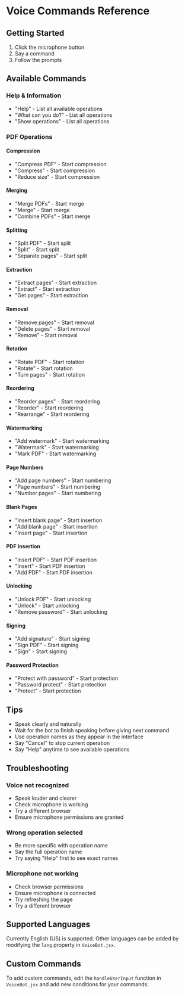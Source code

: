 # Voice Commands Reference

## Getting Started

1. Click the microphone button
2. Say a command
3. Follow the prompts

## Available Commands

### Help & Information

- "Help" - List all available operations
- "What can you do?" - List all operations
- "Show operations" - List all operations

### PDF Operations

#### Compression
- "Compress PDF" - Start compression
- "Compress" - Start compression
- "Reduce size" - Start compression

#### Merging
- "Merge PDFs" - Start merge
- "Merge" - Start merge
- "Combine PDFs" - Start merge

#### Splitting
- "Split PDF" - Start split
- "Split" - Start split
- "Separate pages" - Start split

#### Extraction
- "Extract pages" - Start extraction
- "Extract" - Start extraction
- "Get pages" - Start extraction

#### Removal
- "Remove pages" - Start removal
- "Delete pages" - Start removal
- "Remove" - Start removal

#### Rotation
- "Rotate PDF" - Start rotation
- "Rotate" - Start rotation
- "Turn pages" - Start rotation

#### Reordering
- "Reorder pages" - Start reordering
- "Reorder" - Start reordering
- "Rearrange" - Start reordering

#### Watermarking
- "Add watermark" - Start watermarking
- "Watermark" - Start watermarking
- "Mark PDF" - Start watermarking

#### Page Numbers
- "Add page numbers" - Start numbering
- "Page numbers" - Start numbering
- "Number pages" - Start numbering

#### Blank Pages
- "Insert blank page" - Start insertion
- "Add blank page" - Start insertion
- "Insert page" - Start insertion

#### PDF Insertion
- "Insert PDF" - Start PDF insertion
- "Insert" - Start PDF insertion
- "Add PDF" - Start PDF insertion

#### Unlocking
- "Unlock PDF" - Start unlocking
- "Unlock" - Start unlocking
- "Remove password" - Start unlocking

#### Signing
- "Add signature" - Start signing
- "Sign PDF" - Start signing
- "Sign" - Start signing

#### Password Protection
- "Protect with password" - Start protection
- "Password protect" - Start protection
- "Protect" - Start protection

## Tips

- Speak clearly and naturally
- Wait for the bot to finish speaking before giving next command
- Use operation names as they appear in the interface
- Say "Cancel" to stop current operation
- Say "Help" anytime to see available operations

## Troubleshooting

### Voice not recognized
- Speak louder and clearer
- Check microphone is working
- Try a different browser
- Ensure microphone permissions are granted

### Wrong operation selected
- Be more specific with operation name
- Say the full operation name
- Try saying "Help" first to see exact names

### Microphone not working
- Check browser permissions
- Ensure microphone is connected
- Try refreshing the page
- Try a different browser

## Supported Languages

Currently English (US) is supported. Other languages can be added by modifying the `lang` property in `VoiceBot.jsx`.

## Custom Commands

To add custom commands, edit the `handleUserInput` function in `VoiceBot.jsx` and add new conditions for your commands.
